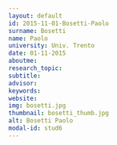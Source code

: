 ```yaml
---
layout: default 
id: 2015-11-01-Bosetti-Paolo
surname: Bosetti
name: Paolo
university: Univ. Trento
date: 01-11-2015
aboutme: 
research_topic: 
subtitle: 
advisor: 
keywords: 
website: 
img: bosetti.jpg
thumbnail: bosetti_thumb.jpg
alt: Bosetti Paolo
modal-id: stud6
---
```

